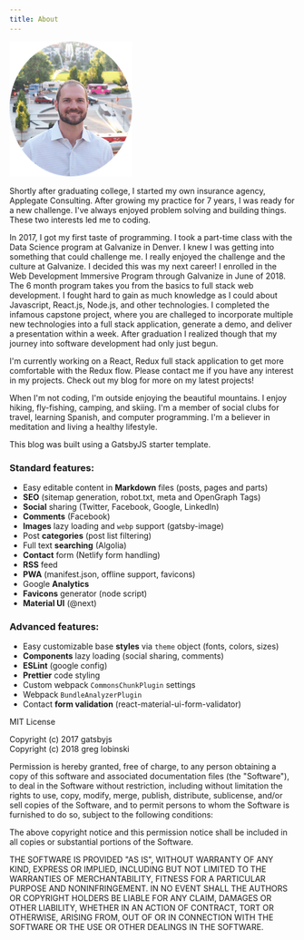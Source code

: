 ```yaml
---
title: About
---
```


![Headshot](./jshaun.png)

Shortly after graduating college, I started my own insurance agency, Applegate Consulting. After growing my practice for 7 years, I was ready for a new challenge. I've always enjoyed problem solving and building things. These two interests led me to coding.

In 2017, I got my first taste of programming. I took a part-time class with the Data Science program at Galvanize in Denver. I knew I was getting into something that could challenge me. I really enjoyed the challenge and the culture at Galvanize. I decided this was my next career! I enrolled in the Web Development Immersive Program through Galvanize in June of 2018. The 6 month program takes you from the basics to full stack web development. I fought hard to gain as much knowledge as I could about Javascript, React.js, Node.js, and other technologies. I completed the infamous capstone project, where you are challeged to incorporate multiple new technologies into a full stack application, generate a demo, and deliver a presentation within a week. After graduation I realized though that my journey into software development had only just begun.

I'm currently working on a React, Redux full stack application to get more comfortable with the Redux flow. Please contact me if you have any interest in my projects. Check out my blog for more on my latest projects!

When I'm not coding, I'm outside enjoying the beautiful mountains. I enjoy hiking, fly-fishing, camping, and skiing. I'm a member of social clubs for travel, learning Spanish, and computer programming. I'm a believer in meditation and living a healthy lifestyle.

This blog was built using a GatsbyJS starter template.

### Standard features:

* Easy editable content in **Markdown** files (posts, pages and parts)
* **SEO** (sitemap generation, robot.txt, meta and OpenGraph Tags)
* **Social** sharing (Twitter, Facebook, Google, LinkedIn)
* **Comments** (Facebook)
* **Images** lazy loading and `webp` support (gatsby-image)
* Post **categories** (post list filtering)
* Full text **searching** (Algolia)
* **Contact** form (Netlify form handling)
* **RSS** feed
* **PWA** (manifest.json, offline support, favicons)
* Google **Analytics**
* **Favicons** generator (node script)
* **Material UI** (@next)

### Advanced features:

* Easy customizable base **styles** via `theme` object (fonts, colors, sizes)
* **Components** lazy loading (social sharing, comments)
* **ESLint** (google config)
* **Prettier** code styling
* Custom webpack `CommonsChunkPlugin` settings
* Webpack `BundleAnalyzerPlugin`
* Contact **form validation** (react-material-ui-form-validator)

MIT License

Copyright (c) 2017 gatsbyjs\
Copyright (c) 2018 greg lobinski

Permission is hereby granted, free of charge, to any person obtaining a copy of this software and associated documentation files (the "Software"), to deal in the Software without restriction, including without limitation the rights to use, copy, modify, merge, publish, distribute, sublicense, and/or sell copies of the Software, and to permit persons to whom the Software is furnished to do so, subject to the following conditions:

The above copyright notice and this permission notice shall be included in all copies or substantial portions of the Software.

THE SOFTWARE IS PROVIDED "AS IS", WITHOUT WARRANTY OF ANY KIND, EXPRESS OR IMPLIED, INCLUDING BUT NOT LIMITED TO THE WARRANTIES OF MERCHANTABILITY, FITNESS FOR A PARTICULAR PURPOSE AND NONINFRINGEMENT. IN NO EVENT SHALL THE AUTHORS OR COPYRIGHT HOLDERS BE LIABLE FOR ANY CLAIM, DAMAGES OR OTHER LIABILITY, WHETHER IN AN ACTION OF CONTRACT, TORT OR OTHERWISE, ARISING FROM, OUT OF OR IN CONNECTION WITH THE SOFTWARE OR THE USE OR OTHER DEALINGS IN THE SOFTWARE.